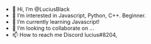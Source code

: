 - 👋 Hi, I’m @LuciusBlack
- 👀 I’m interested in Javascript, Python, C++. Beginner.
- 🌱 I’m currently learning Javascript!
- 💞️ I’m looking to collaborate on ...
- 📫 How to reach me Discord lucius#8204, 

<!---
LuciusBlack/LuciusBlack is a ✨ special ✨ repository because its `README.md` (this file) appears on your GitHub profile.
You can click the Preview link to take a look at your changes.
--->
